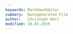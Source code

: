 ```yaml
---
keywords: MarkdownEditor
summary:  Autogenerated File
author:   Christoph Hart
modified: 18.03.2019
---
```

